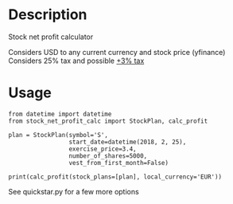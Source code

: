 # Description
Stock net profit calculator

Considers USD to any current currency and stock price (yfinance)
Considers 25% tax and possible [+3% tax](https://protocol.co.il/high-income-tax/)

# Usage
```
from datetime import datetime
from stock_net_profit_calc import StockPlan, calc_profit

plan = StockPlan(symbol='S',
                 start_date=datetime(2018, 2, 25),
                 exercise_price=3.4,
                 number_of_shares=5000,
                 vest_from_first_month=False)

print(calc_profit(stock_plans=[plan], local_currency='EUR'))
```
See quickstar.py for a few more options
